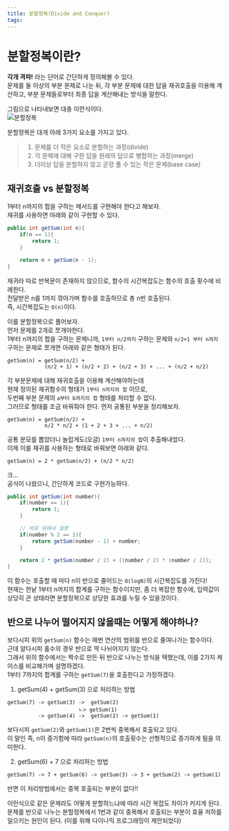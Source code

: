 ```yaml
---
title: 분할정복(Divide and Conquer)
tags:
---
```


# 분할정복이란?
**각개 격파!** 라는 단어로 간단하게 정의해볼 수 있다.  
문제를 둘 이상의 부분 문제로 나눈 뒤, 각 부분 문제에 대한 답을 재귀호출을 이용해 계산하고, 부분 문제들로부터 최종 답을 계산해내는 방식을 말한다.  

그림으로 나타내보면 대충 이런식이다.  
![분할정복](https://cloud2.zoolz.com/MyComputers/Images/Image.aspx?q=bT00MDcyNDcma2V5PTI3NTQwNTUxNDUmdHlwZT1sJno9MjAxOC8xMC8yMSAxOTo0OQ==)

분할정복은 대개 아래 3가지 요소를 가지고 있다.  
> 1. 문제를 더 작은 요소로 분할하는 과정(divide)  
> 2. 각 문제에 대해 구한 답을 원래의 답으로 병합하는 과정(merge)  
> 3. 더이상 답을 분할하지 않고 곧장 풀 수 있는 작은 문제(base case)  

## 재귀호출 vs 분할정복
1부터 n까지의 합을 구하는 메서드를 구현해야 한다고 해보자.  
재귀를 사용하면 아래와 같이 구현할 수 있다.  

```java
public int getSum(int n){
    if(n == 1){
        return 1;
    }

    return n + getSum(n - 1);
}
```

재귀라 따로 반복문이 존재하지 않으므로, 함수의 시간복잡도는 함수의 호출 횟수에 비례한다.  
전달받은 n를 1까지 깎아가며 함수를 호출하므로 총 n번 호출된다.  
즉, 시간복잡도는 `O(n)`이다.  

이를 분할정복으로 풀어보자.  
먼저 문제를 2개로 쪼개야한다.  
1부터 n까지의 합을 구하는 문제니까, `1부터 n/2까지` 구하는 문제와 `n/2+1 부터 n까지` 구하는 문제로 쪼개면 아래와 같은 형태가 된다.  

```
getSum(n) = getSum(n/2) + 
            (n/2 + 1) + (n/2 + 2) + (n/2 + 3) + ... + (n/2 + n/2)
```

각 부분문제에 대해 재귀호출을 이용해 계산해야하는데  
현재 정의된 재귀함수의 형태가 `1부터 n까지의 합` 이므로,  
두번째 부분 문제의 `a부터 b까지의 합` 형태를 처리할 수 없다.  
그러므로 형태를 조금 바꿔줘야 한다. 먼저 공통된 부분을 정리해보자.  

```
getSum(n) = getSum(n/2) + 
            n/2 * n/2 + (1 + 2 + 3 + ... + n/2)
```

공통 분모를 뽑았더니 놀랍게도(오글) `1부터 n까지의 합`이 추출해내었다.  
이제 이를 재귀를 사용하는 형태로 바꿔보면 아래와 같다.  

```
getSum(n) = 2 * getSum(n/2) + (n/2 * n/2)
```

크...  
공식이 나왔으니, 간단하게 코드로 구현가능하다.  

```java
public int getSum(int number){
    if(number == 1){
        return 1;
    }

    // 바로 뒤에서 설명
    if(number % 2 == 1){
        return getSum(number - 1) + number;
    }

    return 2 * getSum(number / 2) + ((number / 2) * (number / 2));
}
```

이 함수는 호출할 때 마다 n이 반으로 줄어드는 `O(logN)`의 시간복잡도를 가진다!  
현재는 한낱 1부터 n까지의 합계를 구하는 함수이지만, 좀 더 복잡한 함수에, 입력값이 상당히 큰 상태라면 분할정복으로 상당한 효과를 누릴 수 있을것이다.  
## 반으로 나누어 떨어지지 않을때는 어떻게 해야하나?
보다시피 위의 `getSum(n)` 함수는 매번 연산의 범위를 반으로 줄여나가는 함수이다.  
근데 알다시피 홀수의 경우 반으로 딱 나뉘어지지 않는다.  
그래서 위의 함수에서는 짝수로 만든 뒤 반으로 나누는 방식을 택했는데, 이를 2가지 케이스를 비교해가며 설명하겠다.  
1부터 7까지의 합계를 구하는 `getSum(7)`을 호출한다고 가정하겠다.  

1. getSum(4) + getSum(3) 으로 처리하는 방법  

```
getSum(7) -> getSum(3) ->  getSum(2)
                       ㄴ> getSum(1)
          -> getSum(4) ->  getSum(2) -> getSum(1)
```

보다시피 `getSum(2)`와 `getSum(1)`은 2번씩 중복해서 호출되고 있다.  
이 말인 즉, n이 증가함에 따라 `getSum(n)`의 호출횟수는 선형적으로 증가하게 됨을 의미한다.  

2. getSum(6) + 7 으로 처리하는 방법  

```
getSum(7) -> 7 + getSum(6) -> getSum(3) -> 3 + getSum(2) -> getSum(1)
```

반면 이 처리방법에서는 중복 호출되는 부분이 없다!!  

이런식으로 같은 문제라도 어떻게 분할하느냐에 따라 시간 복잡도 차이가 커지게 된다.  
문제를 반으로 나누는 분할정복에서 1번과 같이 중복해서 호출되는 부분이 효율 저하를 일으키는 원인이 된다. (이를 위해 다이나믹 프로그래밍이 제안되었다)  